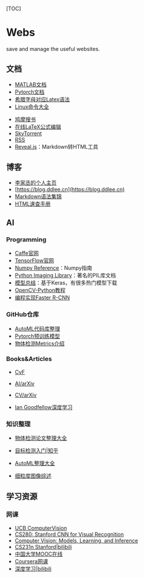 [TOC]

# Webs

save and manage the useful websites.



## 文档

+ [MATLAB文档](https://ww2.mathworks.cn/help/)
+ [Pytorch文档](https://pytorch.org/docs/stable/index.html)
+ [希腊字母对应Latex语法](https://www.latex-tutorial.com/symbols/greek-alphabet/)
+ [Linux命令大全](https://man.linuxde.net)

- [鸠摩搜书](https://www.jiumodiary.com/)
- [在线LaTeX公式编辑](https://www.codecogs.com/latex/eqneditor.php)
- [SkyTorrent](https://www.skytorrents.lol/?query=)
- [RSS](https://docs.rsshub.app/#%E9%B8%A3%E8%B0%A2)
- [Reveal.js](https://github.com/hakimel/reveal.js)：Markdown转HTML工具



## 博客

+ [李家丞的个人主页](https://ddlee.cn/#)
+ [https://blog.ddlee.cn](https://blog.ddlee.cn)
+ [Markdown语法集锦](https://www.cnblogs.com/Bone-ACE/p/4558870.html)
+ [HTML速查手册](https://www.runoob.com/html/html-quicklist.html)



## AI

### Programming

+ [Caffe官网](http://caffe.berkeleyvision.org/)
+ [TensorFlow官网](https://www.tensorflow.org)
+ [Numpy Reference](https://docs.scipy.org/doc/numpy/reference/index.html)：Numpy指南
+ [Python Imaging Library](http://effbot.org/imagingbook/)：著名的PIL库文档
+ [模型总结](https://modeldepot.io/browse)：基于Keras，有很多热门模型下载
+ [OpenCV-Python教程](https://www.kancloud.cn/aollo/aolloopencv/269602)
+ [编程实现Faster R-CNN](https://zhuanlan.zhihu.com/p/32404424 )

### GitHub仓库

+ [AutoML代码库整理](https://mp.weixin.qq.com/s?__biz=MzIzNjc1NzUzMw==&mid=2247502867&idx=2&sn=299db5871a390d292964bd5f292251ea&chksm=e8d07b61dfa7f277d84318d3d3d9aae58e7bb4033f4fc35fc2d9bb080859fbf20ae0ddc3c98c&scene=21#wechat_redirect)
+ [Pytorch预训练模型](https://github.com/Cadene/pretrained-models.pytorch)
+ [物体检测Metrics介绍](https://github.com/rafaelpadilla/Object-Detection-Metrics)

### Books&Articles

+ [CvF](http://openaccess.thecvf.com/menu.py)
+ [AI/arXiv](https://arxiv.org/list/cs.AI/recent)

+ [CV/arXiv](https://arxiv.org/list/cs.CV/recent)
+ [Ian Goodfellow深度学习](http://www.deeplearningbook.org)

### 知识整理

+ [物体检测论文整理大全](https://handong1587.github.io/deep_learning/2015/10/09/object-detection.html)

+ [目标检测入门|知乎](https://zhuanlan.zhihu.com/p/34142321)
+ [AutoML整理大全](https://github.com/hibayesian/awesome-automl-papers)
+ [细粒度图像综述](https://mp.weixin.qq.com/s?__biz=MzU4NTkwMDM1NA==&mid=100000126&idx=1&sn=80968cc99c02b2e1fa382338c34fafbc&scene=19#wechat_redirect)





## 学习资源

### 网课

+ [UCB ComputerVision](http://www-inst.eecs.berkeley.edu/~cs280/sp15/index.html)
+ [CS280: Stanford CNN for Visual Recognition](http://cs231n.stanford.edu)
+ [Computer Vision:  Models, Learning, and Inference](http://www.computervisionmodels.com)
+ [CS231n Stanford|bilibili](https://www.bilibili.com/video/av58778425?from=search&seid=16439942014366180023)
+ [中国大学MOOC在线](https://www.icourse163.org/home.htm?userId=12618864#/home/course)
+ [Coursera网课](https://www.coursera.org/learn/neural-networks-deep-learning/lecture/ZCcMM/vectorizing-across-multiple-examples)
+ [深度学习|bilibili](https://www.bilibili.com/video/av9770302?from=search&seid=7732445384389128489  )